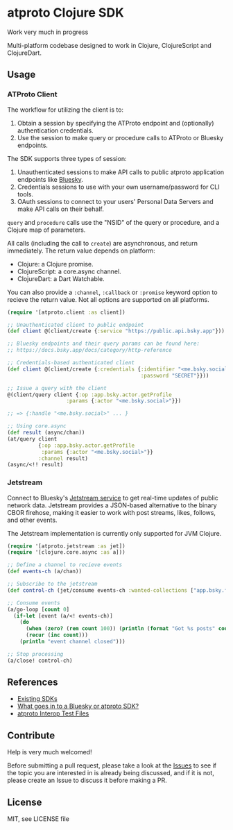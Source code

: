 # atproto Clojure SDK

Work very much in progress

Multi-platform codebase designed to work in Clojure, ClojureScript and ClojureDart.

## Usage

### ATProto Client

The workflow for utilizing the client is to:

1. Obtain a session by specifying the ATProto endpoint and (optionally) authentication credentials.
2. Use the session to make query or procedure calls to ATProto or Bluesky endpoints.

The SDK supports three types of session:
1. Unauthenticated sessions to make API calls to public atproto application endpoints like [Bluesky](https://docs.bsky.app/docs/category/http-reference).
2. Credentials sessions to use with your own username/password for CLI tools.
3. OAuth sessions to connect to your users' Personal Data Servers and make API calls on their behalf.

`query` and `procedure` calls use the "NSID" of the query or procedure, and a Clojure map of parameters.

All calls (including the call to `create`) are asynchronous, and return immediately. The return value depends on platform:

- Clojure: a Clojure promise.
- ClojureScript: a core.async channel.
- ClojureDart: a Dart Watchable.

You can also provide a `:channel`, `:callback` or `:promise` keyword option to recieve the return value. Not all options are supported on all platforms.

```clojure
(require '[atproto.client :as client])

;; Unauthenticated client to public endpoint
(def client @(client/create {:service "https://public.api.bsky.app"}))

;; Bluesky endpoints and their query params can be found here:
;; https://docs.bsky.app/docs/category/http-reference

;; Credentials-based authenticated client
(def client @(client/create {:credentials {:identifier "<me.bsky.social>"
                                           :password "SECRET"}}))

;; Issue a query with the client
@(client/query client {:op :app.bsky.actor.getProfile
                   :params {:actor "<me.bsky.social>"}})

;; => {:handle "<me.bsky.social>" ... }

;; Using core.async
(def result (async/chan))
(at/query client
          {:op :app.bsky.actor.getProfile
           :params {:actor "<me.bsky.social>"}}
          :channel result)
(async/<!! result)
```

### Jetstream

Connect to Bluesky's [Jetstream service](https://docs.bsky.app/blog/jetstream) to get real-time updates of public network data. Jetstream provides a JSON-based alternative to the binary CBOR firehose, making it easier to work with post streams, likes, follows, and other events.

The Jetstream implementation is currently only supported for JVM Clojure.

```clojure
(require '[atproto.jetstream :as jet])
(require '[clojure.core.async :as a]))

;; Define a channel to recieve events
(def events-ch (a/chan))

;; Subscribe to the jetstream
(def control-ch (jet/consume events-ch :wanted-collections ["app.bsky.feed.post"]))

;; Consume events
(a/go-loop [count 0]
  (if-let [event (a/<! events-ch)]
    (do
      (when (zero? (rem count 100)) (println (format "Got %s posts" count)))
      (recur (inc count)))
    (println "event channel closed")))

;; Stop processing
(a/close! control-ch)
```

## References

- [Existing SDKs](https://atproto.com/sdks)
- [What goes in to a Bluesky or atproto SDK?](https://github.com/bluesky-social/atproto/discussions/2415)
- [atproto Interop Test Files](https://github.com/bluesky-social/atproto-interop-tests)

## Contribute

Help is very much welcomed!

Before submitting a pull request, please take a look at the [Issues](https://github.com/goshatch/atproto-clojure/issues) to see if the topic you are interested in is already being discussed, and if it is not, please create an Issue to discuss it before making a PR.

## License

MIT, see LICENSE file
